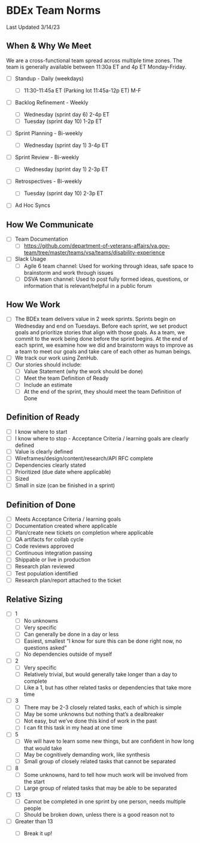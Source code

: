 # BDEx Team Norms
Last Updated 3/14/23

## When & Why We Meet
We are a cross-functional team spread across multiple time zones. The team is generally available between 11:30a ET and 4p ET Monday-Friday.

- [ ] Standup - Daily (weekdays)
   - [ ] 11:30-11:45a ET (Parking lot 11:45a-12p ET) M-F
- [ ] Backlog Refinement - Weekly
   - [ ] Wednesday (sprint day 6) 2-4p ET
   - [ ] Tuesday (sprint day 10) 1-2p ET
- [ ] Sprint Planning - Bi-weekly
   - [ ] Wednesday (sprint day 1) 3-4p ET
- [ ] Sprint Review - Bi-weekly
   - [ ] Wednesday (sprint day 1) 2-3p ET
- [ ] Retrospectives - Bi-weekly
   - [ ] Tuesday (sprint day 10) 2-3p ET
- [ ] Ad Hoc Syncs
  

## How We Communicate
- [ ] Team Documentation
   - [ ] https://github.com/department-of-veterans-affairs/va.gov-team/tree/master/teams/vsa/teams/disability-experience
- [ ] Slack Usage
   - [ ] Agile 6 team channel: Used for working through ideas, safe space to brainstorm and work through issues
   - [ ] DSVA team channel: Used to post fully formed ideas, questions, or information that is relevant/helpful in a public forum

## How We Work
- [ ] The BDEx team delivers value in 2 week sprints. Sprints begin on Wednesday and end on Tuesdays. Before each sprint, we set product goals and prioritize stories that align with those goals. As a team, we commit to the work being done before the sprint begins. At the end of each sprint, we examine how we did and brainstorm ways to improve as a team to meet our goals and take care of each other as human beings.
- [ ] We track our work using ZenHub.
- [ ] Our stories should include:
   - [ ] Value Statement (why the work should be done)
   - [ ] Meet the team Definition of Ready
   - [ ] Include an estimate
   - [ ] At the end of the sprint, they should meet the team Definition of Done

## Definition of Ready
 - [ ] I know where to start
 - [ ] I know where to stop - Acceptance Criteria / learning goals are clearly defined
 - [ ] Value is clearly defined
 - [ ] Wireframes/design/content/research/API RFC complete
 - [ ] Dependencies clearly stated
 - [ ] Prioritized (due date where applicable)
 - [ ] Sized
 - [ ] Small in size (can be finished in a sprint)

## Definition of Done
 - [ ] Meets Acceptance Criteria / learning goals
 - [ ] Documentation created where applicable
 - [ ] Plan/create new tickets on completion where applicable
 - [ ] QA artifacts for collab cycle
 - [ ] Code reviews approved
 - [ ] Continuous integration passing
 - [ ] Shippable or live in production
 - [ ] Research plan reviewed
 - [ ] Test population identified
 - [ ] Research plan/report attached to the ticket

## Relative Sizing
- [ ] 1
   - [ ] No unknowns
   - [ ] Very specific
   - [ ] Can generally be done in a day or less
   - [ ] Easiest, smallest “I know for sure this can be done right now, no questions asked”
   - [ ] No dependencies outside of myself
- [ ] 2
   - [ ] Very specific
   - [ ] Relatively trivial, but would generally take longer than a day to complete
   - [ ] Like a 1, but has other related tasks or dependencies that take more time
- [ ] 3
   - [ ] There may be 2-3 closely related tasks, each of which is simple
   - [ ] May be some unknowns but nothing that’s a dealbreaker
   - [ ] Not easy, but we’ve done this kind of work in the past
   - [ ] I can fit this task in my head at one time
- [ ] 5
   - [ ] We will have to learn some new things, but are confident in how long that would take
   - [ ] May be cognitively demanding work, like synthesis
   - [ ] Small group of closely related tasks that cannot be separated
- [ ] 8
   - [ ] Some unknowns, hard to tell how much work will be involved from the start
   - [ ] Large group of related tasks that may be able to be separated
- [ ] 13
   - [ ] Cannot be completed in one sprint by one person, needs multiple people
   - [ ] Should be broken down, unless there is a good reason not to
- [ ] Greater than 13
   - [ ] Break it up! 


